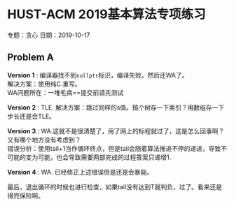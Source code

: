 # HUST-ACM 2019基本算法专项练习

专题：贪心 日期：2019-10-17

## Problem A

**Version 1** : 编译器找不到`nullptr`标识，编译失败。然后还WA了。  
解决方案：使用纯C.重写。  
WA问题所在：一堆毛病==提交前请先测试

**Version 2** : TLE.
解决方案：跳过同样的s值。搞个树存一下索引？用数组存一下步长还是会TLE。

**Version 3** : WA.这就不是很清楚了，用了网上的标程就过了，这是怎么回事啊？又有哪个地方没有考虑到？  
错误分析：使用tail+1当作循环终点，但是tail会随着算法推进不停的递进，导致不可能的变为可能，也会导致需要两部完成的过程答案只递增1.

**Version 4** : WA. 已经修正上述错误但是还是会暴毙。

最后，退出循环的时候也进行检查，如果tail没有达到T就判负，过了。看来还是得兜保险啊。